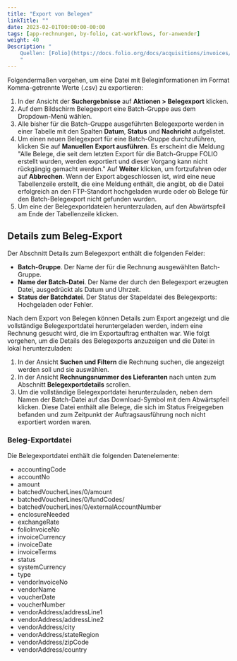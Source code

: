 ```yaml
---
title: "Export von Belegen"
linkTitle: ""
date: 2023-02-01T00:00:00-00:00
tags: [app-rechnungen, by-folio, cat-workflows, for-anwender]
weight: 40
Description: "
    Quellen: [Folio](https://docs.folio.org/docs/acquisitions/invoices/#exporting-vouchers) & [GBV](https://info.gbv.de/display/FOLIOGBVEXTERN/Folio:+Export+von+Belegen)
    "
---
```


Folgendermaßen vorgehen, um eine Datei mit Beleginformationen im Format Komma-getrennte Werte (.csv) zu exportieren:

1.  In der Ansicht der **Suchergebnisse** auf **Aktionen > Belegexport** klicken.
2.  Auf dem Bildschirm Belegexport eine Batch-Gruppe aus dem Dropdown-Menü wählen.
3.  Alle bisher für die Batch-Gruppe ausgeführten Belegexporte werden in einer Tabelle mit den Spalten **Datum**, **Status** und **Nachricht** aufgelistet.
4.  Um einen neuen Belegexport für eine Batch-Gruppe durchzuführen, klicken Sie auf **Manuellen Export ausführen**. Es erscheint die Meldung "Alle Belege, die seit dem letzten Export für die Batch-Gruppe FOLIO erstellt wurden, werden exportiert und dieser Vorgang kann nicht rückgängig gemacht werden." Auf **Weiter** klicken, um fortzufahren oder auf **Abbrechen**.
    Wenn der Export abgeschlossen ist, wird eine neue Tabellenzeile erstellt, die eine Meldung enthält, die angibt, ob die Datei erfolgreich an den FTP-Standort hochgeladen wurde oder ob Belege für den Batch-Belegexport nicht gefunden wurden.
5.  Um eine der Belegexportdateien herunterzuladen, auf den Abwärtspfeil am Ende der Tabellenzeile klicken.

## Details zum Beleg-Export

Der Abschnitt Details zum Belegexport enthält die folgenden Felder:

-   **Batch-Gruppe**. Der Name der für die Rechnung ausgewählten Batch-Gruppe.
-   **Name der Batch-Datei**. Der Name der durch den Belegexport erzeugten Datei, ausgedrückt als Datum und Uhrzeit.
-   **Status der Batchdatei**. Der Status der Stapeldatei des Belegexports: Hochgeladen oder Fehler.

Nach dem Export von Belegen können Details zum Export angezeigt und die vollständige Belegexportdatei heruntergeladen werden, indem eine Rechnung gesucht wird, die im Exportauftrag enthalten war. Wie folgt vorgehen, um die Details des Belegexports anzuzeigen und die Datei in lokal herunterzuladen:

1.  In der Ansicht **Suchen und Filtern** die Rechnung suchen, die angezeigt werden soll und sie auswählen.
2.  In der Ansicht **Rechnungsnummer des Lieferanten** nach unten zum Abschnitt **Belegexportdetails** scrollen.
3.  Um die vollständige Belegexportdatei herunterzuladen, neben dem Namen der Batch-Datei auf das Download-Symbol mit dem Abwärtspfeil klicken. Diese Datei enthält alle Belege, die sich im Status Freigegeben befanden und zum Zeitpunkt der Auftragsausführung noch nicht exportiert worden waren.

### Beleg-Exportdatei

Die Belegexportdatei enthält die folgenden Datenelemente:

-   accountingCode
-   accountNo
-   amount
-   batchedVoucherLines/0/amount
-   batchedVoucherLines/0/fundCodes/
-   batchedVoucherLines/0/externalAccountNumber
-   enclosureNeeded
-   exchangeRate
-   folioInvoiceNo
-   invoiceCurrency
-   invoiceDate
-   invoiceTerms
-   status
-   systemCurrency
-   type
-   vendorInvoiceNo
-   vendorName
-   voucherDate
-   voucherNumber
-   vendorAddress/addressLine1
-   vendorAddress/addressLine2
-   vendorAddress/city
-   vendorAddress/stateRegion
-   vendorAddress/zipCode
-   vendorAddress/country
